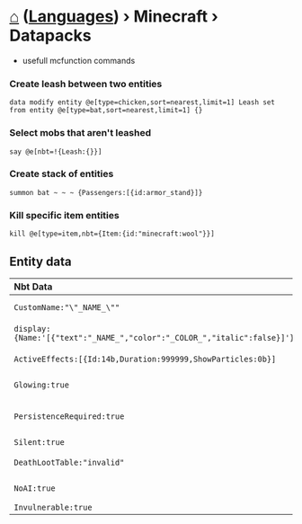 # [⌂](../README.md) ([Languages](../README.md#languages-encodings)) › Minecraft › **Datapacks**

- usefull mcfunction commands

### Create leash between two entities
```
data modify entity @e[type=chicken,sort=nearest,limit=1] Leash set from entity @e[type=bat,sort=nearest,limit=1] {}
```

### Select mobs that aren't leashed
```
say @e[nbt=!{Leash:{}}]
```

### Create stack of entities
```
summon bat ~ ~ ~ {Passengers:[{id:armor_stand}]}
```

### Kill specific item entities
```
kill @e[type=item,nbt={Item:{id:"minecraft:wool"}}]
```

## Entity data
Nbt Data | Description
:--- | :---
`CustomName:"\"_NAME_\""` | Entity custom name
`display:{Name:'[{"text":"_NAME_","color":"_COLOR_","italic":false}]'}` | Item display name
`ActiveEffects:[{Id:14b,Duration:999999,ShowParticles:0b}]` | Invisible (via effect)
`Glowing:true` | Glowing (permanently)
`PersistenceRequired:true` | Never naturally despawn
`Silent:true` | Disable sound
`DeathLootTable:"invalid"` | No loot / mob drops
`NoAI:true` | Not moving on their own
`Invulnerable:true` | 